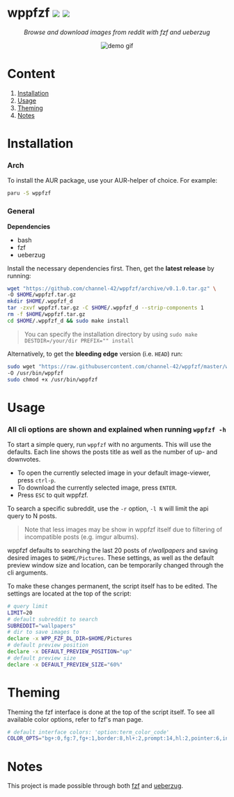 # wppfzf ![](https://img.shields.io/badge/version-0.1.0-green.svg) [![](https://img.shields.io/badge/license-GPLv3-orange.svg)](https://github.com/channel-42/wppfzf/blob/master/LICENSE) 
<p align="center"><i>Browse and download images from reddit with fzf and ueberzug</i></p>
<p align="center"><img src="https://github.com/channel-42/wppfzf/blob/master/resources/demo.gif" align="center" alt="demo gif"title="fancy demo"></p>

# Content

1. [Installation](#installation)
2. [Usage](#usage)
3. [Theming](#theming)
4. [Notes](#notes)


# Installation

### Arch

To install the AUR package, use your AUR-helper of choice. For example:
```bash
paru -S wppfzf
```

### General
**Dependencies**
- bash
- fzf
- ueberzug

Install the necessary dependencies first. Then, get the **latest release** by running:

```bash
wget "https://github.com/channel-42/wppfzf/archive/v0.1.0.tar.gz" \
-O $HOME/wppfzf.tar.gz
mkdir $HOME/.wppfzf_d
tar -zxvf wppfzf.tar.gz -C $HOME/.wppfzf_d --strip-components 1
rm -f $HOME/wppfzf.tar.gz
cd $HOME/.wppfzf_d && sudo make install
```
> You can specify the installation directory by using `sudo make DESTDIR=/your/dir PREFIX="" install`

Alternatively, to get the **bleeding edge** version (i.e. `HEAD`) run:

```bash
sudo wget "https://raw.githubusercontent.com/channel-42/wppfzf/master/wppfzf" \
-O /usr/bin/wppfzf
sudo chmod +x /usr/bin/wppfzf
```

# Usage

### All cli options are shown and explained when running `wppfzf -h` 

To start a simple query, run `wppfzf` with no arguments. This will use the defaults. Each line shows the posts title as well as the number of up- and downvotes. 

- To open the currently selected image in your default image-viewer, press `ctrl-p`.
- To download the currently selected image, press `ENTER`. 
- Press `ESC` to quit wppfzf.

To search a specific subreddit, use the `-r` option, `-l N` will limit the api query to N posts. 

> Note that less images may be show in wppfzf itself due to filtering of incompatible posts (e.g. imgur albums).

wppfzf defaults to searching the last 20 posts of *r/wallpapers* and saving desired images to `$HOME/Pictures`. These settings, as well as the default preview window size and location, can be temporarily changed through the cli arguments. 

To make these changes permanent, the script itself has to be edited. The settings are located at the top of the script: 

```bash
# query limit 
LIMIT=20
# default subreddit to search
SUBREDDIT="wallpapers"
# dir to save images to
declare -x WPP_FZF_DL_DIR=$HOME/Pictures
# default preview position
declare -x DEFAULT_PREVIEW_POSITION="up"
# default preview size
declare -x DEFAULT_PREVIEW_SIZE="60%"
```

# Theming

Theming the fzf interface is done at the top of the script itself. To see all available color options, refer to fzf's man page.

```bash
# default interface colors: 'option:term_color_code'
COLOR_OPTS="bg+:0,fg:7,fg+:1,border:8,hl+:2,prompt:14,hl:2,pointer:6,info:8,spinner:6"
```

# Notes

This project is made possible through both [fzf](https://github.com/junegunn/fzf) and [ueberzug](https://github.com/seebye/ueberzug).
